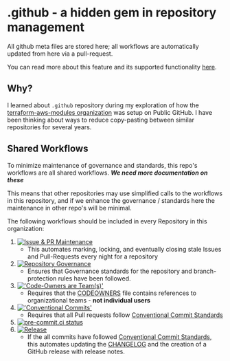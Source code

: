# .github - a hidden gem in repository management

All github meta files are stored here; all workflows
are automatically updated from here via a pull-request.

You can read more about this feature and its supported functionality
[here](https://docs.github.com/en/github/building-a-strong-community/creating-a-default-community-health-file#supported-file-types).

## Why?

I learned about `.github` repository during my exploration of how the
[terraform-aws-modules organization](https://github.com/terraform-aws-modules)
was setup on Public GitHub.
I have been thinking about ways to reduce copy-pasting between similar
repositories for several years.

## Shared Workflows

To minimize maintenance of governance and standards,
this repo's workflows are all shared workflows.
***We need more documentation on these***

This means that other repositories may use simplified calls to
the workflows in this repository, and if we enhance the governance
/ standards here the maintenance in other repo's will be minimal.

The following workflows should be included in every
Repository in this organization:

1. [![Issue & PR Maintenance](https://github.com/jaffa-nj/.github/actions/workflows/stale.yml/badge.svg)](https://github.com/jaffa-nj/.github/actions/workflows/stale.yml)
    - This automates marking, locking, and eventually
    closing stale Issues and Pull-Requests every night for a repository
2. [![Repository Governance](https://github.com/jaffa-nj/.github/actions/workflows/repo-gov.yml/badge.svg)](https://github.com/jaffa-nj/.github/actions/workflows/repo-gov.yml)
    - Ensures that Governance standards for the repository and
    branch-protection rules have been followed.
3. [!['Code-Owners are Team(s)'](https://github.com/jaffa-nj/.github/actions/workflows/codeowners.yml/badge.svg)](https://github.com/jaffa-nj/.github/actions/workflows/codeowners.yml)
    - Requires that the [CODEOWNERS](CODEOWNERS) file contains
    references to organizational teams - **not individual users**
4. [!['Conventional Commits'](https://github.com/jaffa-nj/.github/actions/workflows/conventional-commits.yml/badge.svg)](https://github.com/jaffa-nj/.github/actions/workflows/conventional-commits.yml)
    - Requires that all Pull requests follow
    [Conventional Commit Standards](https://www.conventionalcommits.org/en/v1.0.0/)
5. [![pre-commit.ci status](https://results.pre-commit.ci/badge/github/jaffa-nj/.github/main.svg)](https://results.pre-commit.ci/latest/github/jaffa-nj/.github/main)
6. [![Release](https://github.com/jaffa-nj/.github/actions/workflows/release.yml/badge.svg)](https://github.com/jaffa-nj/.github/actions/workflows/release.yml)
    - If the all commits have followed
    [Conventional Commit Standards](https://www.conventionalcommits.org/en/v1.0.0/),
    this automates updating the [CHANGELOG](CHANGELOG.MD)
    and the creation of a GitHub release with release notes.
